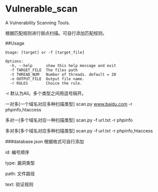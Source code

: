 # Vulnerable_scan

A Vulnerability Scanning Tools.

根据匹配规则进行弱点扫描。可自行添加匹配规则。


##Usage
```
Usage: [target] or -f [target_file]

Options:
  -h, --help      show this help message and exit
  -f TARGET_FILE  The files path
  -t THREAD_NUM   Number of threads. default = 20
  -o OUTPUT_FILE  Output file name.
  -r RULES        Choice the rule.
```
-r 默认为All。多个类型之间用逗号隔开。

一对多[一个域名对应多种扫描类型] scan.py www.baidu.com -r phpinfo,htaccess

多对一[多个域名对应一种扫描类型] scan.py -f url.txt -r phpinfo

多对多[多个域名对应多种扫描类型] scan.py -f url.txt -r phpinfo,htaccess

###database.json
根据格式可自行添加

id: 编号顺序

type: 漏洞类型

path: 文件路径

text: 验证规则


